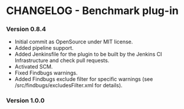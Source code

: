 

# CHANGELOG - Benchmark plug-in

### Version 0.8.4
- Initial commit as OpenSource under MIT license.
- Added pipeline support.
- Added Jenkinsfile for the plugin to be built by the Jenkins CI Infrastructure and check pull requests.
- Activated SCM.
- Fixed Findbugs warnings.
- Added Findbugs exclude filter for specific warnings (see /src/findbugs/excludesFilter.xml for details).

### Version 1.0.0
